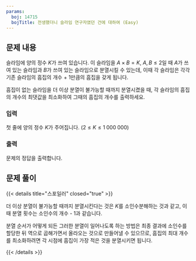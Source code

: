 ```yaml
---
params:
  boj: 14715
  bojTitle: 전생했더니 슬라임 연구자였던 건에 대하여 (Easy)
---
```


## 문제 내용

슬라임에 양의 정수 $K$가 쓰여 있습니다. 이 슬라임을 $A \times B = K$, $A, B \le 2$일 때 $A$가 쓰여 있는 슬라임과 $B$가 쓰여 있는 슬라임으로 분열시킬 수 있는데, 이때 각 슬라임은 각각 기존 슬라임의 흠집의 개수 + 1만큼의 흠집을 갖게 됩니다.

흠집이 없는 슬라임을 더 이상 분열이 불가능할 때까지 분열시켰을 때, 각 슬라임의 흠집의 개수의 최댓값을 최소화하여 그때의 흠집의 개수를 출력하세요.

### 입력

첫 줄에 양의 정수 $K$가 주어집니다. ($2 \le K \le 1\;000\;000$)

### 출력

문제의 정답을 출력합니다.

## 문제 풀이

{{< details title="스포일러" closed="true" >}}

더 이상 분열이 불가능할 때까지 분열시킨다는 것은 $K$를 소인수분해하는 것과 같고, 이때 분열 횟수는 소인수의 개수 - 1과 같습니다.

분열 순서가 어떻게 되든 그러한 분열이 일어나도록 하는 방법은 최종 결과에 소인수를 할당한 뒤 역으로 곱해가면서 올라오는 것으로 만들어낼 수 있으므로, 흠집의 최대 개수를 최소화하려면 각 시점에 흠집이 가장 적은 것을 분열시키면 됩니다.

{{< /details >}}
